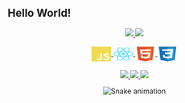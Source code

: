 ## Hello World!

<div align="center">
  <a href="https://github.com/Dev3lopmentM4chine">
  <img style="display: inline_block" height="165em" src="https://github-readme-stats.vercel.app/api?username=Dev3lopmentM4chine&show_icons=true&theme=codeSTACKr&include_all_commits=true&count_private=true"/>
  <img style="display: inline_block" height="165em" src="https://github-readme-stats.vercel.app/api/top-langs/?username=Dev3lopmentM4chine&layout=compact&langs_count=7&theme=codeSTACKr"/>
</div> 
  
<div style="display: inline_block" align="center">
  <br>
  <img align="center" alt="Lucas-Js" height="30" width="40" src="https://raw.githubusercontent.com/devicons/devicon/master/icons/javascript/javascript-plain.svg">
  <img align="center" alt="Lucas-React" height="30" width="40" src="https://raw.githubusercontent.com/devicons/devicon/master/icons/react/react-original.svg">
  <img align="center" alt="Lucas-HTML" height="30" width="40" src="https://raw.githubusercontent.com/devicons/devicon/master/icons/html5/html5-original.svg">
  <img align="center" alt="Lucas-CSS" height="30" width="40" src="https://raw.githubusercontent.com/devicons/devicon/master/icons/css3/css3-original.svg">
</div>
  
<div align="center"><br>
  <a href="https://www.instagram.com/codedevelopmentmachine/" target="_blank">
  <img src="https://img.shields.io/badge/-Instagram-%23E4405F?style=for-the-badge&logo=instagram&logoColor=white">
</a>
  
<a href="mailto:felicianodasilvalucassamuel@gmail.com">
  <img src="https://img.shields.io/badge/-Gmail-%23333?style=for-the-badge&logo=gmail&logoColor=white">
</a>
  
<a href="https://www.linkedin.com/in/lucasfelicianosilva" target="_blank">
  <img src="https://img.shields.io/badge/-LinkedIn-%230077B5?style=for-the-badge&logo=linkedin&logoColor=white">
</a> 
 
![Snake animation](https://github.com/Dev3lopmentM4chine/Dev3lopmentM4chine/blob/output/github-contribution-grid-snake.svg) 
</div>
  
##
